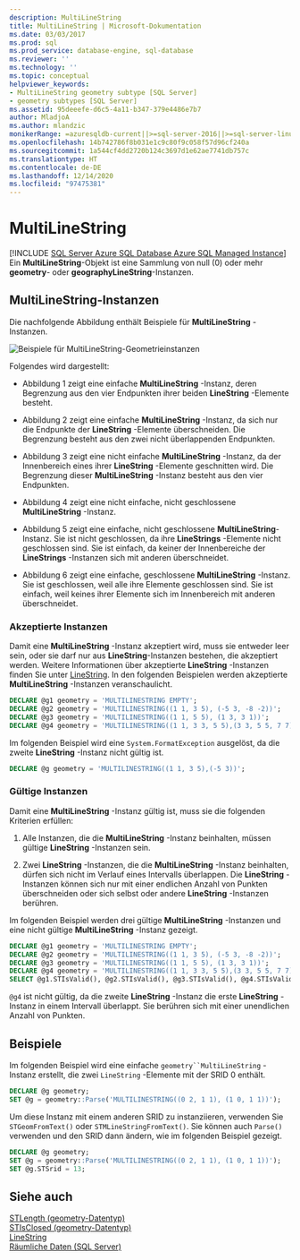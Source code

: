 ```yaml
---
description: MultiLineString
title: MultiLineString | Microsoft-Dokumentation
ms.date: 03/03/2017
ms.prod: sql
ms.prod_service: database-engine, sql-database
ms.reviewer: ''
ms.technology: ''
ms.topic: conceptual
helpviewer_keywords:
- MultiLineString geometry subtype [SQL Server]
- geometry subtypes [SQL Server]
ms.assetid: 95deeefe-d6c5-4a11-b347-379e4486e7b7
author: MladjoA
ms.author: mlandzic
monikerRange: =azuresqldb-current||>=sql-server-2016||>=sql-server-linux-2017||=azuresqldb-mi-current
ms.openlocfilehash: 14b742786f8b031e1c9c80f9c058f57d96cf240a
ms.sourcegitcommit: 1a544cf4dd2720b124c3697d1e62ae7741db757c
ms.translationtype: HT
ms.contentlocale: de-DE
ms.lasthandoff: 12/14/2020
ms.locfileid: "97475381"
---
```

# <a name="multilinestring"></a>MultiLineString
[!INCLUDE [SQL Server Azure SQL Database Azure SQL Managed Instance](../../includes/applies-to-version/sql-asdb-asdbmi.md)]
   Ein **MultiLineString**-Objekt ist eine Sammlung von null (0) oder mehr **geometry**- oder **geographyLineString**-Instanzen.  
  
## <a name="multilinestring-instances"></a>MultiLineString-Instanzen  
 Die nachfolgende Abbildung enthält Beispiele für **MultiLineString** -Instanzen.  
  
 ![Beispiele für MultiLineString-Geometrieinstanzen](../../relational-databases/spatial/media/multilinestring.gif "Beispiele für MultiLineString-Geometrieinstanzen")  
  
 Folgendes wird dargestellt:  
  
-   Abbildung 1 zeigt eine einfache **MultiLineString** -Instanz, deren Begrenzung aus den vier Endpunkten ihrer beiden **LineString** -Elemente besteht.  
  
-   Abbildung 2 zeigt eine einfache **MultiLineString** -Instanz, da sich nur die Endpunkte der **LineString** -Elemente überschneiden. Die Begrenzung besteht aus den zwei nicht überlappenden Endpunkten.  
  
-   Abbildung 3 zeigt eine nicht einfache **MultiLineString** -Instanz, da der Innenbereich eines ihrer **LineString** -Elemente geschnitten wird. Die Begrenzung dieser **MultiLineString** -Instanz besteht aus den vier Endpunkten.  
  
-   Abbildung 4 zeigt eine nicht einfache, nicht geschlossene **MultiLineString** -Instanz.  
  
-   Abbildung 5 zeigt eine einfache, nicht geschlossene **MultiLineString**-Instanz. Sie ist nicht geschlossen, da ihre **LineStrings** -Elemente nicht geschlossen sind. Sie ist einfach, da keiner der Innenbereiche der **LineStrings** -Instanzen sich mit anderen überschneidet.  
  
-   Abbildung 6 zeigt eine einfache, geschlossene **MultiLineString** -Instanz. Sie ist geschlossen, weil alle ihre Elemente geschlossen sind. Sie ist einfach, weil keines ihrer Elemente sich im Innenbereich mit anderen überschneidet.  
  
### <a name="accepted-instances"></a>Akzeptierte Instanzen  
 Damit eine **MultiLineString** -Instanz akzeptiert wird, muss sie entweder leer sein, oder sie darf nur aus **LineString**-Instanzen bestehen, die akzeptiert werden. Weitere Informationen über akzeptierte **LineString** -Instanzen finden Sie unter [LineString](../../relational-databases/spatial/linestring.md). In den folgenden Beispielen werden akzeptierte **MultiLineString** -Instanzen veranschaulicht.  
  
```sql  
DECLARE @g1 geometry = 'MULTILINESTRING EMPTY';  
DECLARE @g2 geometry = 'MULTILINESTRING((1 1, 3 5), (-5 3, -8 -2))';  
DECLARE @g3 geometry = 'MULTILINESTRING((1 1, 5 5), (1 3, 3 1))';  
DECLARE @g4 geometry = 'MULTILINESTRING((1 1, 3 3, 5 5),(3 3, 5 5, 7 7))';  
```  
  
Im folgenden Beispiel wird eine `System.FormatException` ausgelöst, da die zweite **LineString** -Instanz nicht gültig ist.  
  
```sql  
DECLARE @g geometry = 'MULTILINESTRING((1 1, 3 5),(-5 3))';  
```  
  
### <a name="valid-instances"></a>Gültige Instanzen  
Damit eine **MultiLineString** -Instanz gültig ist, muss sie die folgenden Kriterien erfüllen:  
  
1.  Alle Instanzen, die die **MultiLineString** -Instanz beinhalten, müssen gültige **LineString** -Instanzen sein.  
  
2.  Zwei **LineString** -Instanzen, die die **MultiLineString** -Instanz beinhalten, dürfen sich nicht  im Verlauf eines Intervalls überlappen. Die **LineString** -Instanzen können sich nur mit einer endlichen Anzahl von Punkten überschneiden oder sich selbst oder andere **LineString** -Instanzen berühren.  

Im folgenden Beispiel werden drei gültige **MultiLineString** -Instanzen und eine nicht gültige **MultiLineString** -Instanz gezeigt.  
  
```sql  
DECLARE @g1 geometry = 'MULTILINESTRING EMPTY';  
DECLARE @g2 geometry = 'MULTILINESTRING((1 1, 3 5), (-5 3, -8 -2))';  
DECLARE @g3 geometry = 'MULTILINESTRING((1 1, 5 5), (1 3, 3 1))';  
DECLARE @g4 geometry = 'MULTILINESTRING((1 1, 3 3, 5 5),(3 3, 5 5, 7 7))';  
SELECT @g1.STIsValid(), @g2.STIsValid(), @g3.STIsValid(), @g4.STIsValid();  
```  
  
`@g4` ist nicht gültig, da die zweite **LineString** -Instanz die erste **LineString** -Instanz in einem Intervall überlappt. Sie berühren sich mit einer unendlichen Anzahl von Punkten.  
  
## <a name="examples"></a>Beispiele  
Im folgenden Beispiel wird eine einfache `geometry``MultiLineString` -Instanz erstellt, die zwei `LineString` -Elemente mit der SRID 0 enthält.  
  
```sql  
DECLARE @g geometry;  
SET @g = geometry::Parse('MULTILINESTRING((0 2, 1 1), (1 0, 1 1))');  
```  
  
Um diese Instanz mit einem anderen SRID zu instanziieren, verwenden Sie `STGeomFromText()` oder `STMLineStringFromText()`. Sie können auch `Parse()` verwenden und den SRID dann ändern, wie im folgenden Beispiel gezeigt.  
  
```sql  
DECLARE @g geometry;  
SET @g = geometry::Parse('MULTILINESTRING((0 2, 1 1), (1 0, 1 1))');  
SET @g.STSrid = 13;  
```  
  
## <a name="see-also"></a>Siehe auch  
 [STLength &#40;geometry-Datentyp&#41;](../../t-sql/spatial-geometry/stlength-geometry-data-type.md)   
 [STIsClosed &#40;geometry-Datentyp&#41;](../../t-sql/spatial-geometry/stisclosed-geometry-data-type.md)   
 [LineString](../../relational-databases/spatial/linestring.md)   
 [Räumliche Daten &#40;SQL Server&#41;](../../relational-databases/spatial/spatial-data-sql-server.md)  
  
  
